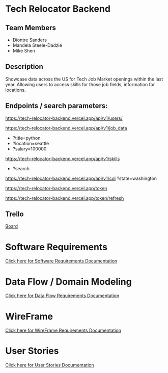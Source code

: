 # Tech Relocator Backend

## Team Members
- Diontre Sanders
- Mandela Steele-Dadzie
- Mike Shen

## Description

Showcase data across the US for Tech Job Market openings within the last year. Allowing users to access skills for those job fields, information for locations.

## Endpoints / search parameters: 

https://tech-relocator-backend.vercel.app/api/v1/users/

https://tech-relocator-backend.vercel.app/api/v1/job_data
- ?title=python
- ?location=seattle
- ?salary=100000

https://tech-relocator-backend.vercel.app/api/v1/skills
- ?search

https://tech-relocator-backend.vercel.app/api/v1/col
?state=washington

https://tech-relocator-backend.vercel.app/token

https://tech-relocator-backend.vercel.app/token/refresh

## Trello
[Board](https://trello.com/b/Vh0RhuDe/tech-relocator)

# Software Requirements

[Click here for Software Requirements Documentation](https://docs.google.com/document/d/1uNsLwTghNdRuhU91hhR9tAfnQ0FBedqrMD659uALwac/edit#heading=h.4vb9njxdiurg)

# Data Flow / Domain Modeling

[Click here for Data Flow Requirements Documentation](https://www.figma.com/file/Xs7KWMTooqGyDgUJHHS8Cd/Tech-Relocators-Domain-Model?type=whiteboard&node-id=0-1&t=8KkkAJ3ARZ5MjiXi-0)

# WireFrame

[Click here for WireFrame Requirements Documentation](https://www.figma.com/file/1xmBZIcWOeWTeF7NFFcyKN/Tech-Relocator-Wireframe?type=whiteboard&node-id=0-1&t=JbwNkGU0CaDHZuO7-0)

# User Stories

[Click here for User Stories Documentation](https://docs.google.com/document/d/1t-FPML2457pX6DXI7BZiLLZBzYQPKEUVshsQSxYiPDg/edit#heading=h.2d0c2fwgg60x)
